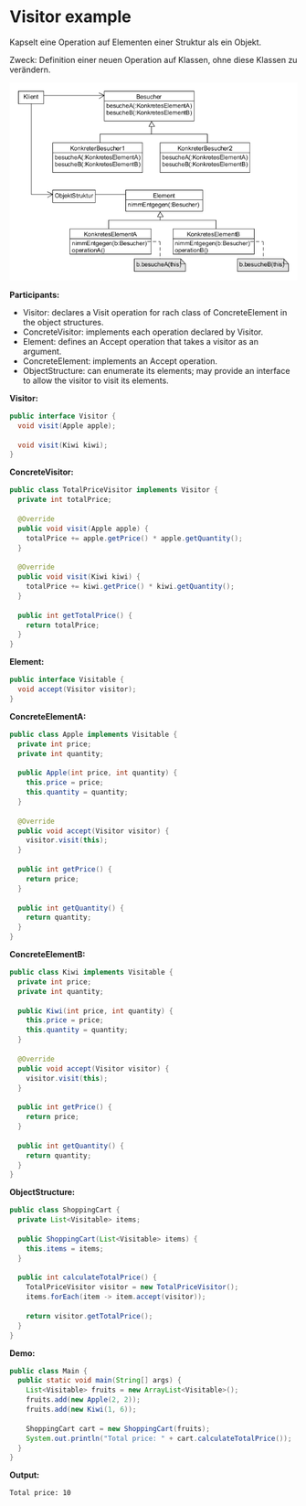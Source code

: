 # Visitor example

Kapselt eine Operation auf Elementen einer Struktur als ein Objekt.

Zweck: Definition einer neuen Operation auf Klassen, ohne diese Klassen zu verändern.

![visitor](../class-diagrams/visitor.png)

**Participants:**

* Visitor: declares a Visit operation for rach class of ConcreteElement in the object structures.
* ConcreteVisitor: implements each operation declared by Visitor.
* Element: defines an Accept operation that takes a visitor as an argument.
* ConcreteElement: implements an Accept operation.
* ObjectStructure: can enumerate its elements; may provide an interface to allow the visitor to visit its elements.

**Visitor:**

  ```java
  public interface Visitor {
    void visit(Apple apple);

    void visit(Kiwi kiwi);
  }
  ```
  
**ConcreteVisitor:**

  ```java
  public class TotalPriceVisitor implements Visitor {
    private int totalPrice;

    @Override
    public void visit(Apple apple) {
      totalPrice += apple.getPrice() * apple.getQuantity();
    }

    @Override
    public void visit(Kiwi kiwi) {
      totalPrice += kiwi.getPrice() * kiwi.getQuantity();
    }

    public int getTotalPrice() {
      return totalPrice;
    }
  }
  ```
  
**Element:**

  ```java
  public interface Visitable {
    void accept(Visitor visitor);
  }
  ```
  
**ConcreteElementA:**

  ```java
  public class Apple implements Visitable {
    private int price;
    private int quantity;

    public Apple(int price, int quantity) {
      this.price = price;
      this.quantity = quantity;
    }

    @Override
    public void accept(Visitor visitor) {
      visitor.visit(this);
    }

    public int getPrice() {
      return price;
    }

    public int getQuantity() {
      return quantity;
    }
  }
  ```
  
**ConcreteElementB:**

  ```java
  public class Kiwi implements Visitable {
    private int price;
    private int quantity;

    public Kiwi(int price, int quantity) {
      this.price = price;
      this.quantity = quantity;
    }

    @Override
    public void accept(Visitor visitor) {
      visitor.visit(this);
    }

    public int getPrice() {
      return price;
    }

    public int getQuantity() {
      return quantity;
    }
  }
  ```
  
**ObjectStructure:**

  ```java
  public class ShoppingCart {
    private List<Visitable> items;

    public ShoppingCart(List<Visitable> items) {
      this.items = items;
    }

    public int calculateTotalPrice() {
      TotalPriceVisitor visitor = new TotalPriceVisitor();
      items.forEach(item -> item.accept(visitor));

      return visitor.getTotalPrice();
    }
  }
  ```
  
**Demo:**

  ```java
  public class Main {
    public static void main(String[] args) {
      List<Visitable> fruits = new ArrayList<Visitable>();
      fruits.add(new Apple(2, 2));
      fruits.add(new Kiwi(1, 6));

      ShoppingCart cart = new ShoppingCart(fruits);
      System.out.println("Total price: " + cart.calculateTotalPrice());
    }
  }
  ```
  
**Output:**

  ```
  Total price: 10
  ```
